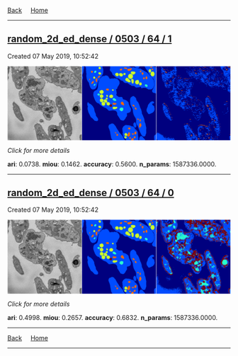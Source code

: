 
[Back](..)&nbsp;&nbsp;&nbsp;&nbsp;&nbsp;[Home](https://leapmanlab.github.io/snapshots)

---

<div class="summary"><a href="1"><h2>random_2d_ed_dense / 0503 / 64 / 1</h2></a><p>Created 07 May 2019, 10:52:42
</p><a href="1"><img src="1/media/summary.png" align="center"></a><p>
<i>Click for more details</i>
</p></div>

**ari**: 0.0738. **miou**: 0.1462. **accuracy**: 0.5600. **n_params**: 1587336.0000. 

---

<div class="summary"><a href="0"><h2>random_2d_ed_dense / 0503 / 64 / 0</h2></a><p>Created 07 May 2019, 10:52:42
</p><a href="0"><img src="0/media/summary.png" align="center"></a><p>
<i>Click for more details</i>
</p></div>

**ari**: 0.4998. **miou**: 0.2657. **accuracy**: 0.6832. **n_params**: 1587336.0000. 

---

[Back](..)&nbsp;&nbsp;&nbsp;&nbsp;&nbsp;[Home](https://leapmanlab.github.io/snapshots)

---